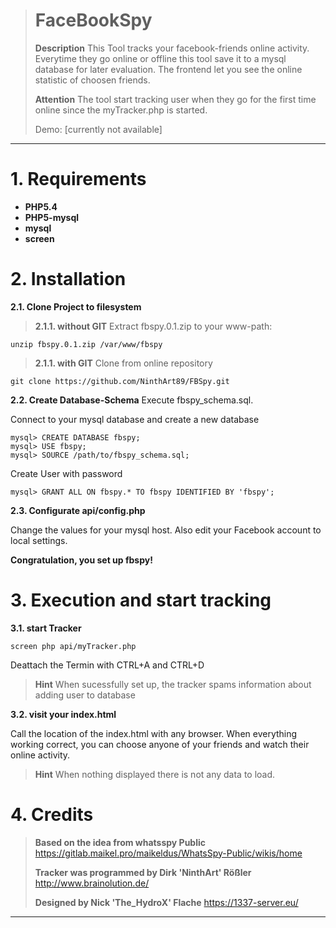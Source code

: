 > # FaceBookSpy #
> 
> **Description**
> This Tool tracks your facebook-friends online activity. 
> Everytime they go online or offline this tool save it to a mysql database for later evaluation.
> The frontend let you see the online statistic of choosen friends.
> 
> **Attention**
> The tool start tracking user when they go for the first time online since the myTracker.php is started.
> 
> Demo: [currently not available]
-----

# 1. Requirements #
- **PHP5.4**
- **PHP5-mysql**
- **mysql**
- **screen**

# 2. Installation #
**2.1. Clone Project to filesystem**

> **2.1.1. without GIT**
> Extract fbspy.0.1.zip to your www-path:

    unzip fbspy.0.1.zip /var/www/fbspy

> **2.1.1. with GIT**
> Clone from online repository

	git clone https://github.com/NinthArt89/FBSpy.git

**2.2. Create Database-Schema**
Execute fbspy_schema.sql.

Connect to your mysql database and create a new database

	mysql> CREATE DATABASE fbspy;
	mysql> USE fbspy;
	mysql> SOURCE /path/to/fbspy_schema.sql;

Create User with password

	mysql> GRANT ALL ON fbspy.* TO fbspy IDENTIFIED BY 'fbspy';
	
**2.3. Configurate api/config.php**

Change the values for your mysql host.
Also edit your Facebook account to local settings.

**Congratulation, you set up fbspy!**

# 3. Execution and start tracking #

**3.1. start Tracker**

	screen php api/myTracker.php

Deattach the Termin with CTRL+A and CTRL+D

> **Hint**
> When sucessfully set up, the tracker spams information about adding user to database

**3.2. visit your index.html**

Call the location of the index.html with any browser. When everything working correct, you can choose anyone of your friends and watch their online activity. 

> **Hint**
> When nothing displayed there is not any data to load.

# 4. Credits #

> 
> **Based on the idea from whatsspy Public**
> https://gitlab.maikel.pro/maikeldus/WhatsSpy-Public/wikis/home
> 
> **Tracker was programmed by Dirk 'NinthArt' Rößler**
> http://www.brainolution.de/
> 
> **Designed by Nick 'The_HydroX' Flache**
> https://1337-server.eu/
> 
------------

